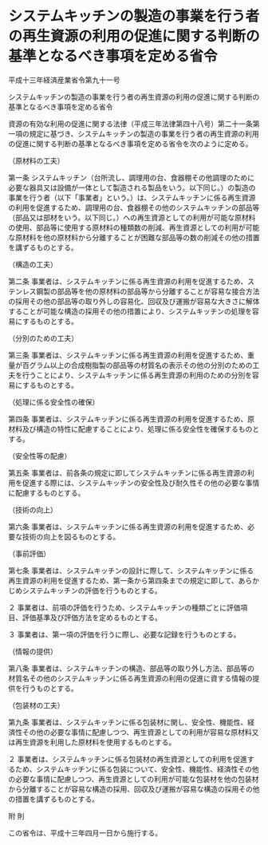 # システムキッチンの製造の事業を行う者の再生資源の利用の促進に関する判断の基準となるべき事項を定める省令

平成十三年経済産業省令第九十一号

システムキッチンの製造の事業を行う者の再生資源の利用の促進に関する判断の基準となるべき事項を定める省令

資源の有効な利用の促進に関する法律（平成三年法律第四十八号）第二十一条第一項の規定に基づき、システムキッチンの製造の事業を行う者の再生資源の利用の促進に関する判断の基準となるべき事項を定める省令を次のように定める。

（原材料の工夫）

第一条 システムキッチン（台所流し、調理用の台、食器棚その他調理のために必要な器具又は設備が一体として製造される製品をいう。以下同じ。）の製造の事業を行う者（以下「事業者」という。）は、システムキッチンに係る再生資源の利用を促進するため、調理用の台、食器棚その他のシステムキッチンの部品等（部品又は部材をいう。以下同じ。）への再生資源としての利用が可能な原材料の使用、部品等に使用する原材料の種類数の削減、再生資源としての利用が可能な原材料を他の原材料から分離することが困難な部品等の数の削減その他の措置を講ずるものとする。

（構造の工夫）

第二条 事業者は、システムキッチンに係る再生資源の利用を促進するため、ステンレス鋼製の部品等を他の原材料の部品等から分離することが容易な接合方法の採用その他の部品等の取り外しの容易化、回収及び運搬が容易な大きさに解体することが可能な構造の採用その他の措置により、システムキッチンの処理を容易にするものとする。

（分別のための工夫）

第三条 事業者は、システムキッチンに係る再生資源の利用を促進するため、重量が百グラム以上の合成樹脂製の部品等の材質名の表示その他の分別のための工夫を行うことにより、システムキッチンに係る再生資源の利用のための分別を容易にするものとする。

（処理に係る安全性の確保）

第四条 事業者は、システムキッチンに係る再生資源の利用を促進するため、原材料及び構造の特性に配慮することにより、処理に係る安全性を確保するものとする。

（安全性等の配慮）

第五条 事業者は、前各条の規定に即してシステムキッチンに係る再生資源の利用を促進する際には、システムキッチンの安全性及び耐久性その他の必要な事情に配慮するものとする。

（技術の向上）

第六条 事業者は、システムキッチンに係る再生資源の利用を促進するため、必要な技術の向上を図るものとする。

（事前評価）

第七条 事業者は、システムキッチンの設計に際して、システムキッチンに係る再生資源の利用を促進するため、第一条から第四条までの規定に即して、あらかじめシステムキッチンの評価を行うものとする。

２ 事業者は、前項の評価を行うため、システムキッチンの種類ごとに評価項目、評価基準及び評価方法を定めるものとする。

３ 事業者は、第一項の評価を行うに際し、必要な記録を行うものとする。

（情報の提供）

第八条 事業者は、システムキッチンの構造、部品等の取り外し方法、部品等の材質名その他のシステムキッチンに係る再生資源の利用の促進に資する情報の提供を行うものとする。

（包装材の工夫）

第九条 事業者は、システムキッチンに係る包装材に関し、安全性、機能性、経済性その他の必要な事情に配慮しつつ、再生資源としての利用が容易な原材料又は再生資源を利用した原材料を使用するものとする。

２ 事業者は、システムキッチンに係る包装材の再生資源としての利用を促進するため、システムキッチンに係る包装について、安全性、機能性、経済性その他の必要な事情に配慮しつつ、再生資源としての利用が可能な包装材を他の包装材から分離することが容易な構造の採用、回収及び運搬が容易な構造の採用その他の措置を講ずるものとする。

附 則

この省令は、平成十三年四月一日から施行する。
